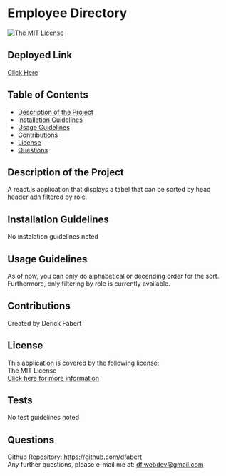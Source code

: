 
  
  # Employee Directory
 
  [![The MIT License](https://img.shields.io/badge/License-MIT-yellow.svg)](https://opensource.org/licenses/MIT)
  

  ## Deployed Link
  [Click Here](https://dfabert.github.io/EmployeeDirectory/index)

  ## Table of Contents
  * [Description of the Project](#Description-of-the-project)
  * [Installation Guidelines](#Installation-Guidelines)
  * [Usage Guidelines](#Usage-Guidelines)
  * [Contributions](#Contributions)
  * [License](#License)
  * [Questions](#Questions)

  ## Description of the Project
  A react.js application that displays a tabel that can be sorted by head header adn filtered by role.

  ## Installation Guidelines
  No instalation guidelines noted

  ## Usage Guidelines
  As of now, you can only do alphabetical or decending order for the sort.  Furthermore, only filtering by role is currently available.  

  ## Contributions
  Created by Derick Fabert

  ## License
  This application is covered by the following license:  
  The MIT License  
  [Click here for more information](https://opensource.org/licenses/MIT)

  ## Tests
  No test guidelines noted

  ## Questions
  Github Repository: https://github.com/dfabert  
  Any further questions, please e-mail me at:  df.webdev@gmail.com
  
  